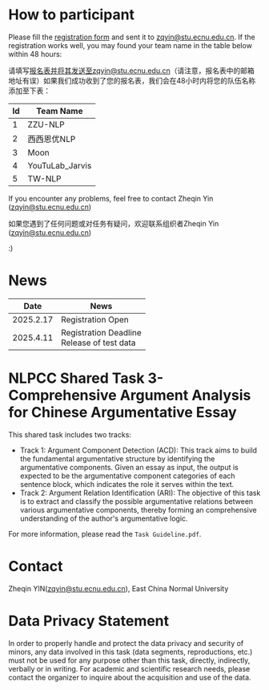 # How to participant

Please fill the [registration form](http://tcci.ccf.org.cn/conference/2025/sharedTasks/NLPCC2025.SharedTask3.RegistrationForm.doc) and sent it to zqyin@stu.ecnu.edu.cn. If the registration works well, you may found your team name in the table below within 48 hours:

请填写[报名表](http://tcci.ccf.org.cn/conference/2025/sharedTasks/NLPCC2025.SharedTask3.RegistrationForm.doc)并将其发送至zqyin@stu.ecnu.edu.cn（请注意，报名表中的邮箱地址有误）如果我们成功收到了您的报名表，我们会在48小时内将您的队伍名称添加至下表：

| Id   | Team Name       |
| ---- | --------------- |
| 1    | ZZU-NLP         |
| 2    | 西西恩优NLP     |
| 3    | Moon            |
| 4    | YouTuLab_Jarvis |
| 5    | TW-NLP          |

If you encounter any problems, feel free to contact Zheqin Yin (zqyin@stu.ecnu.edu.cn)	

如果您遇到了任何问题或对任务有疑问，欢迎联系组织者Zheqin Yin (zqyin@stu.ecnu.edu.cn)	

:)

# News

| Date      | News                                            |
| --------- | ----------------------------------------------- |
| 2025.2.17 | Registration Open                               |
| 2025.4.11 | Registration Deadline<br />Release of test data |



# NLPCC Shared Task 3-**Comprehensive Argument Analysis for Chinese Argumentative Essay**

This shared task includes two tracks:

- Track 1: Argument Component Detection (ACD): This track aims to build the fundamental argumentative structure by identifying the argumentative components. Given an essay as input, the output is expected to be the argumentative component categories of each sentence block, which indicates the role it serves within the text.
- Track 2: Argument Relation Identification (ARI): The objective of this task is to extract and classify the possible argumentative relations between various argumentative components, thereby forming an comprehensive understanding of the author's argumentative logic.  

For more information, please read the `Task Guideline.pdf`.



# Contact

Zheqin YIN(zqyin@stu.ecnu.edu.cn), East China Normal University



# Data Privacy Statement

In order to properly handle and protect the data privacy and security of minors, any data involved in this task (data segments, reproductions, etc.) must not be used for any purpose other than this task, directly, indirectly, verbally or in writing. For academic and scientific research needs, please contact the organizer to inquire about the acquisition and use of the data.